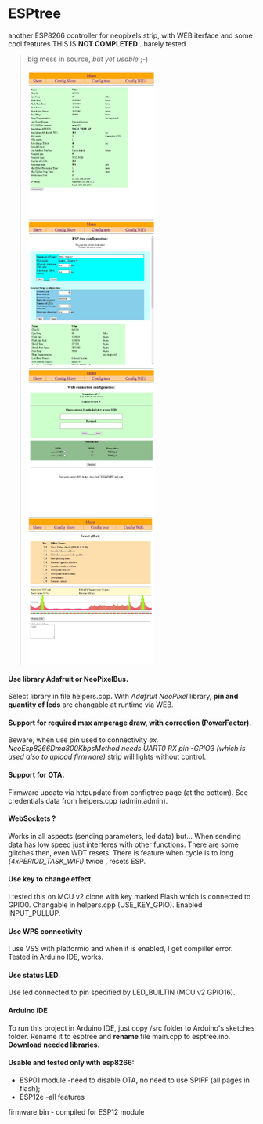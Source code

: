 # ESPtree
another ESP8266 controller for neopixels strip, with WEB iterface and some cool features
THIS IS **NOT COMPLETED**...barely tested 
>big mess in source, *but yet usable* ;-)
>
><img height="300" src="https://github.com/dMbski/ESPtree/blob/master/screens/Schowek09.jpg" /><img height="300" src="https://github.com/dMbski/ESPtree/blob/master/screens/Schowek10.jpg" />
><img height="300" src="https://github.com/dMbski/ESPtree/blob/master/screens/Schowek11.jpg" /><img height="300" src="https://github.com/dMbski/ESPtree/blob/master/screens/Schowek12.jpg" />

#### Use library Adafruit or NeoPixelBus. 
Select library in file helpers.cpp. With *Adafruit NeoPixel* library, **pin and quantity of leds** are changable at runtime via WEB.
#### Support for required max amperage draw, with correction (PowerFactor).
Beware, when use pin used to connectivity *ex. NeoEsp8266Dma800KbpsMethod needs UART0 RX pin -GPIO3 (which is used also to upload firmware)* strip will lights without control.
#### Support for OTA.
Firmware update via httpupdate from configtree page (at the bottom). See credentials data from helpers.cpp (admin,admin).
#### WebSockets ?
Works in all aspects (sending parameters, led data) but...
When sending data has low speed just interferes with other functions. There are some glitches then, even WDT resets. 
There is feature when cycle is to long *(4xPERIOD_TASK_WIFI)* twice , resets ESP. 
#### Use key to change effect.
I tested this on MCU v2 clone with key marked Flash which is connected to GPIO0. Changable in helpers.cpp (USE_KEY_GPIO). Enabled INPUT_PULLUP.
#### Use WPS connectivity
I use VSS with platformio and when it is enabled, I get compiller error. Tested in Arduino IDE, works.
#### Use status LED.
Use led connected to pin specified by LED_BUILTIN (MCU v2 GPIO16).
#### Arduino IDE
To run this project in Arduino IDE, just copy /src folder to Arduino's sketches folder. Rename it to esptree and **rename** file main.cpp to esptree.ino. **Download needed libraries.**
#### Usable and tested only with esp8266:
- ESP01 module -need to disable OTA, no need to use SPIFF (all pages in flash);
- ESP12e -all features

firmware.bin - compiled for ESP12 module
